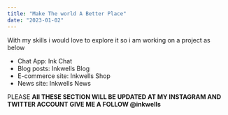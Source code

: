 ```yaml
---
title: "Make The world A Better Place"
date: "2023-01-02"
---
```


With my skills i would love to explore it so i am working on a project as below

- Chat App: Ink Chat
- Blog posts: Inkwells Blog
- E-commerce site: Inkwells Shop
- News site: Inkwells News

PLEASE **All THESE SECTION WILL BE UPDATED AT MY INSTAGRAM AND TWITTER ACCOUNT GIVE ME A FOLLOW @inkwells**
